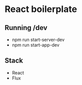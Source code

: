 # React boilerplate

## Running /dev

- npm run start-server-dev
- npm run start-app-dev

## Stack

- React
- Flux
